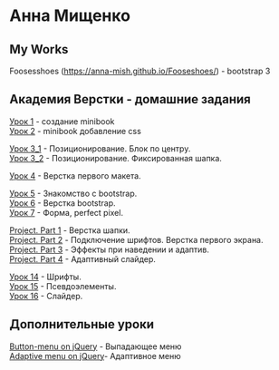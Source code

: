 # Анна Мищенко
## My Works
Foosesshoes (https://anna-mish.github.io/Fooseshoes/) - bootstrap 3

## Академия Верстки - домашние задания
[Урок 1](https://anna-mish.github.io/lesson%201%20-%20minibook/ "minibook") - создание minibook  
[Урок 2](https://anna-mish.github.io/lesson%202%20-%20mini-book/) - minibook добавление css  

[Урок 3_1](https://anna-mish.github.io/lesson%203_1%20-%20%D0%BF%D0%BE%D0%B7%D0%B8%D1%86%D0%B8%D0%BE%D0%BD%D0%B8%D1%80%D0%BE%D0%B2%D0%B0%D0%BD%D0%B8%D0%B5/) - Позиционирование. Блок по центру.  
[Урок 3_2](https://anna-mish.github.io/lesson%203_2%20-%20%D0%BF%D0%BE%D0%B7%D0%B8%D1%86%D0%B8%D0%BE%D0%BD%D0%B8%D1%80%D0%BE%D0%B2%D0%B0%D0%BD%D0%B8e/) - Позиционирование. Фиксированная шапка.  

[Урок 4](https://anna-mish.github.io/lesson%204%20-%20%D0%BF%D0%B5%D1%80%D0%B2%D1%8B%D0%B9%20%D0%BC%D0%B0%D0%BA%D0%B5%D1%82/) - Верстка первого макета.  

[Урок 5](https://anna-mish.github.io/lesson%205%20-%20%D0%B7%D0%BD%D0%B0%D0%BA%D0%BE%D0%BC%D1%81%D1%82%D0%B2%D0%BE%20%D1%81%20bootstrap/) - Знакомство с bootstrap.  
[Урок 6](https://anna-mish.github.io/lesson%206%20-%20%D0%B2%D0%B5%D1%80%D1%81%D1%82%D0%BA%D0%B0%20bootstrap/) - Верстка bootstrap.  
[Урок 7](https://anna-mish.github.io/lesson%207%20-%20form.%20pixel%20perfect/) - Форма, perfect pixel.  

[Project. Part 1](https://anna-mish.github.io/Project.%20Part%201%20-%20%D0%B2%D0%B5%D1%80%D1%81%D1%82%D0%BA%D0%B0%20%D1%88%D0%B0%D0%BF%D0%BA%D0%B8/) - Верстка шапки.  
[Project. Part 2](https://anna-mish.github.io/Project.%20Part%202%20-%20%D0%9F%D0%BE%D0%B4%D0%BA%D0%BB%D1%8E%D1%87%D0%B5%D0%BD%D0%B8%D0%B5%20%D1%88%D1%80%D0%B8%D1%84%D1%82%D0%BE%D0%B2.%20%D0%92%D0%B5%D1%80%D1%81%D1%82%D0%BA%D0%B0%20%D0%BF%D0%B5%D1%80%D0%B2%D0%BE%D0%B3%D0%BE%20%D1%8D%D0%BA%D1%80%D0%B0%D0%BD%D0%B0/) - Подключение шрифтов. Верстка первого экрана.  
[Project. Part 3](https://anna-mish.github.io/Project.%20Part%203%20-%20%D1%8D%D1%84%D1%84%D0%B5%D0%BA%D1%82%D1%8B%20%D0%BF%D1%80%D0%B8%20%D0%BD%D0%B0%D0%B2%D0%B5%D0%B4%D0%B5%D0%BD%D0%B8%D0%B8%20%D0%B8%20%D0%B0%D0%B4%D0%B0%D0%BF%D1%82%D0%B8%D0%B2/) - Эффекты при наведении и адаптив.  
[Project. Part 4](https://anna-mish.github.io/Project.%20Part%204%20-%20%D0%B0%D0%B4%D0%B0%D0%BF%D1%82%D0%B8%D0%B2%D0%BD%D1%8B%D0%B9%20%D1%81%D0%BB%D0%B0%D0%B9%D0%B4%D0%B5%D1%80/) -  Aдаптивный слайдер.  
  
[Урок 14](https://anna-mish.github.io/lesson%2014%20-%20%D1%88%D1%80%D0%B8%D1%84%D1%82%D1%8B/) - Шрифты.  
[Урок 15](https://anna-mish.github.io/lesson%2015%20-%20%D0%BF%D1%81%D0%B5%D0%B2%D0%B4%D0%BE%D1%8D%D0%BB%D0%B5%D0%BC%D0%B5%D0%BD%D1%82%D1%8B/) - Псевдоэлементы.  
[Урок 16](https://anna-mish.github.io/lesson%2016%20-%20%D1%81%D0%BB%D0%B0%D0%B9%D0%B4%D0%B5%D1%80/) - Слайдер.  

## Дополнительные уроки  

[Button-menu on jQuery](https://anna-mish.github.io/Button-menu%20on%20jQuery/) - Выпадающее меню   
[Adaptive menu on jQuery](https://anna-mish.github.io/Adaptive%20menu%20jQuery/)- Адаптивное меню   



